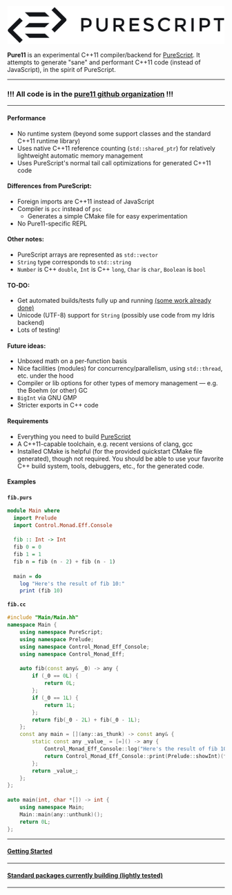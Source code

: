 [![PureScript](https://raw.githubusercontent.com/purescript/purescript/master/logo.png)](http://purescript.org)

**Pure11** is an experimental C++11 compiler/backend for [PureScript](https://github.com/purescript/purescript). It attempts to generate "sane" and performant C++11 code (instead of JavaScript), in the spirit of PureScript.

---

### **!!! All code is in the [pure11 github organization](https://github.com/pure11) !!!**

---

#### Performance

* No runtime system (beyond some support classes and the standard C++11 runtime library)
* Uses native C++11 reference counting (`std::shared_ptr`) for relatively lightweight automatic memory management
* Uses PureScript's normal tail call optimizations for generated C++11 code

#### Differences from PureScript:

* Foreign imports are C++11 instead of JavaScript
* Compiler is `pcc` instead of `psc`
  - Generates a simple CMake file for easy experimentation
* No Pure11-specific REPL

#### Other notes:

* PureScript arrays are represented as `std::vector`
* `String` type corresponds to `std::string`
* `Number` is C++ `double`, `Int` is C++ `long`, `Char` is `char`, `Boolean` is `bool`

#### TO-DO:

* Get automated builds/tests fully up and running [(some work already done)](https://github.com/pure11/purescript/blob/pure11/pcc/TestMain.hs)
* Unicode (UTF-8) support for `String` (possibly use code from my Idris backend)
* Lots of testing!

#### Future ideas:

* Unboxed math on a per-function basis
* Nice facilities (modules) for concurrency/parallelism, using `std::thread`, etc. under the hood
* Compiler or lib options for other types of memory management — e.g. the Boehm (or other) GC
* `BigInt` via GNU GMP
* Stricter exports in C++ code

#### Requirements

* Everything you need to build [PureScript](https://github.com/purescript/purescript)
* A C++11-capable toolchain, e.g. recent versions of clang, gcc
* Installed CMake is helpful (for the provided quickstart CMake file generated), though not required. You should be able to use your favorite C++ build system, tools, debuggers, etc., for the generated code.

#### Examples

**`fib.purs`**
```PureScript
module Main where
  import Prelude
  import Control.Monad.Eff.Console

  fib :: Int -> Int
  fib 0 = 0
  fib 1 = 1
  fib n = fib (n - 2) + fib (n - 1)

  main = do
    log "Here's the result of fib 10:"
    print (fib 10)
```
**`fib.cc`**
```c++
#include "Main/Main.hh"
namespace Main {
    using namespace PureScript;
    using namespace Prelude;
    using namespace Control_Monad_Eff_Console;
    using namespace Control_Monad_Eff;

    auto fib(const any& _0) -> any {
        if (_0 == 0L) {
            return 0L;
        };
        if (_0 == 1L) {
            return 1L;
        };
        return fib(_0 - 2L) + fib(_0 - 1L);
    };
    const any main = [](any::as_thunk) -> const any& {
        static const any _value_ = [=]() -> any {
            Control_Monad_Eff_Console::log("Here's the result of fib 10:")();
            return Control_Monad_Eff_Console::print(Prelude::showInt)(fib(10L))();
        };
        return _value_;
    };
};

auto main(int, char *[]) -> int {
    using namespace Main;
    Main::main(any::unthunk)();
    return 0L;
};
```
---
#### [Getting Started](https://github.com/andyarvanitis/pure11/wiki/GettingStarted)
---
#### [Standard packages currently building (lightly tested)](https://github.com/andyarvanitis/pure11/wiki/Packages)
---

